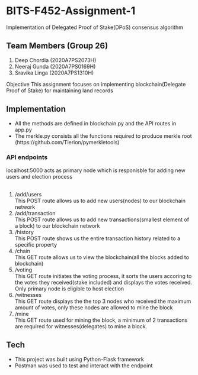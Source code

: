# BITS-F452-Assignment-1
Implementation of Delegated Proof of Stake(DPoS) consensus algorithm
## Team Members (Group 26)
<ol>
  <li>Deep Chordia (2020A7PS2073H) </li>
  <li>Neeraj Gunda (2020A7PS0169H) </li>
  <li>Sravika Linga (2020A7PS1310H)</li>
</ol>
 
Objective 
This assignment focuses on implementing blockchain(Delegate Proof of Stake) for maintaining land records<br>

<h2>Implementation</h2>
<ul>
<li>All the methods are defined in blockchain.py and the API routes in app.py</li>
<li>The merkle.py consists all the functions required to produce merkle root (https://github.com/Tierion/pymerkletools)</li>
</ul>

<h3> API endpoints </h3>
localhost:5000 acts as primary node which is responisble for adding new users and election process<br><br>
<ol>
 
 <li>/add/users</li>
  This POST route allows us to add new users(nodes) to our blockchain network
 <li> /add/transaction</li>
  This POST route allows us to add new transactions(smallest element of a block) to our blockchain network
 <li>/history</li>
  This POST route shows us the entire transaction history related to a specific property
  <li>/chain</li>
  This GET route allows us to view the blockchain(all the blocks added to blockchain)
  <li>/voting</li>
  This GET route initiates the voting process, it sorts the users accoring to the votes they received(stake included) and displays the votes received. Only primary node is eligible to host election
  <li>/witnesses</li>
  This GET route displays the the top 3 nodes who received the maximum amount of votes, only these nodes are allowed to mine the block
  <li>/mine</li>
  This GET route used for mining the block, a minimum of 2 transactions are required for witnesses(delegates) to mine a block.
  
</ol>

<h2>Tech</h2>
<ul>
<li> This project was built using Python-Flask framework</li>
<li>Postman was used to test and interact with the endpoint</li>
</ul>
